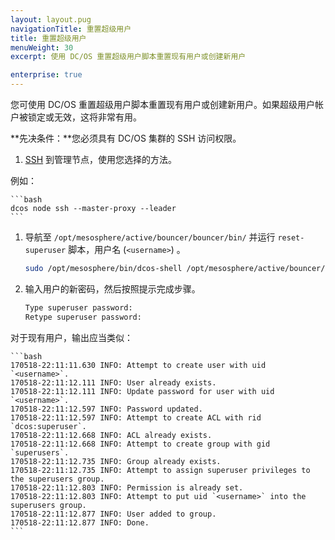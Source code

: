 ```yaml
---
layout: layout.pug
navigationTitle: 重置超级用户
title: 重置超级用户
menuWeight: 30
excerpt: 使用 DC/OS 重置超级用户脚本重置现有用户或创建新用户

enterprise: true
---
```

<!-- The source repository for this topic is https://github.com/dcos/dcos-docs-site -->

您可使用 DC/OS 重置超级用户脚本重置现有用户或创建新用户。如果超级用户帐户被锁定或无效，这将非常有用。

**先决条件：**您必须具有 DC/OS 集群的 SSH 访问权限。

1. [SSH](/cn/1.11/administering-clusters/sshcluster/) 到管理节点，使用您选择的方法。

 例如：

    ```bash
    dcos node ssh --master-proxy --leader
    ```

1. 导航至 `/opt/mesosphere/active/bouncer/bouncer/bin/` 并运行 `reset-superuser` 脚本，用户名 (`<username>`) 。

    ```bash
    sudo /opt/mesosphere/bin/dcos-shell /opt/mesosphere/active/bouncer/bouncer/bin/reset-superuser <username>
    ```

1. 输入用户的新密码，然后按照提示完成步骤。

    ```bash
    Type superuser password:
    Retype superuser password:
    ```

 对于现有用户，输出应当类似：

    ```bash
    170518-22:11:11.630 INFO: Attempt to create user with uid `<username>`.
    170518-22:11:12.111 INFO: User already exists.
    170518-22:11:12.111 INFO: Update password for user with uid `<username>`.
    170518-22:11:12.597 INFO: Password updated.
    170518-22:11:12.597 INFO: Attempt to create ACL with rid `dcos:superuser`.
    170518-22:11:12.668 INFO: ACL already exists.
    170518-22:11:12.668 INFO: Attempt to create group with gid `superusers`.
    170518-22:11:12.735 INFO: Group already exists.
    170518-22:11:12.735 INFO: Attempt to assign superuser privileges to the superusers group.
    170518-22:11:12.803 INFO: Permission is already set.
    170518-22:11:12.803 INFO: Attempt to put uid `<username>` into the superusers group.
    170518-22:11:12.877 INFO: User added to group.
    170518-22:11:12.877 INFO: Done.
    ```
